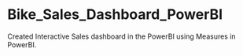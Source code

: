 # Bike_Sales_Dashboard_PowerBI
Created Interactive Sales dashboard in the PowerBI using Measures in PowerBI.
